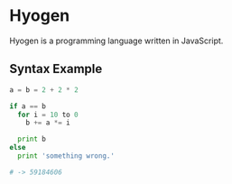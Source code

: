 # Hyogen
Hyogen is a programming language written in JavaScript.

## Syntax Example

```python
a = b = 2 + 2 * 2

if a == b
  for i = 10 to 0
    b += a *= i

  print b
else
  print 'something wrong.'

# -> 59184606
```
